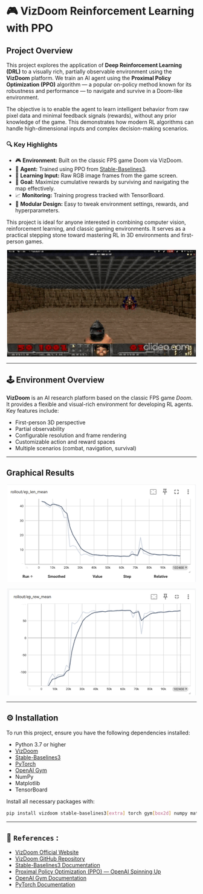 # 🎮 VizDoom Reinforcement Learning with PPO

## Project Overview

This project explores the application of **Deep Reinforcement Learning (DRL)** to a visually rich, partially observable environment using the **VizDoom** platform. We train an AI agent using the **Proximal Policy Optimization (PPO)** algorithm — a popular on-policy method known for its robustness and performance — to navigate and survive in a Doom-like environment.

The objective is to enable the agent to learn intelligent behavior from raw pixel data and minimal feedback signals (rewards), without any prior knowledge of the game. This demonstrates how modern RL algorithms can handle high-dimensional inputs and complex decision-making scenarios.

### 🔍 Key Highlights

- 🎮 **Environment:** Built on the classic FPS game Doom via VizDoom.
- 🤖 **Agent:** Trained using PPO from [Stable-Baselines3](https://github.com/DLR-RM/stable-baselines3).
- 🧠 **Learning Input:** Raw RGB image frames from the game screen.
- 🎯 **Goal:** Maximize cumulative rewards by surviving and navigating the map effectively.
- 📈 **Monitoring:** Training progress tracked with TensorBoard.
- 🧪 **Modular Design:** Easy to tweak environment settings, rewards, and hyperparameters.

This project is ideal for anyone interested in combining computer vision, reinforcement learning, and classic gaming environments. It serves as a practical stepping stone toward mastering RL in 3D environments and first-person games.

<p align="center">
  <img src="results/gif_doom.gif" width="500"/>
</p>   

---

## 🕹️ Environment Overview

**VizDoom** is an AI research platform based on the classic FPS game *Doom*. It provides a flexible and visual-rich environment for developing RL agents. Key features include:

- First-person 3D perspective
- Partial observability
- Configurable resolution and frame rendering
- Customizable action and reward spaces
- Multiple scenarios (combat, navigation, survival)

---
## Graphical Results

<p align="center">
  <img src="results/epi_len.webp" width="500"/>
</p>

<p align="center">
  <img src="results/rew.webp" width="500" />
</p>

---


## ⚙️ Installation  
To run this project, ensure you have the following dependencies installed:

- Python 3.7 or higher
- [VizDoom](https://github.com/mwydmuch/ViZDoom)
- [Stable-Baselines3](https://github.com/DLR-RM/stable-baselines3)
- [PyTorch](https://pytorch.org/)
- [OpenAI Gym](https://www.gymlibrary.dev/)
- NumPy
- Matplotlib
- TensorBoard  

Install all necessary packages with:

```bash
pip install vizdoom stable-baselines3[extra] torch gym[box2d] numpy matplotlib
```
---
## 🔗 `References`  :



- [VizDoom Official Website](https://vizdoom.cs.put.edu.pl/)
- [VizDoom GitHub Repository](https://github.com/mwydmuch/ViZDoom)
- [Stable-Baselines3 Documentation](https://stable-baselines3.readthedocs.io/)
- [Proximal Policy Optimization (PPO) — OpenAI Spinning Up](https://spinningup.openai.com/en/latest/algorithms/ppo.html)
- [OpenAI Gym Documentation](https://www.gymlibrary.dev/)
- [PyTorch Documentation](https://pytorch.org/docs/)
